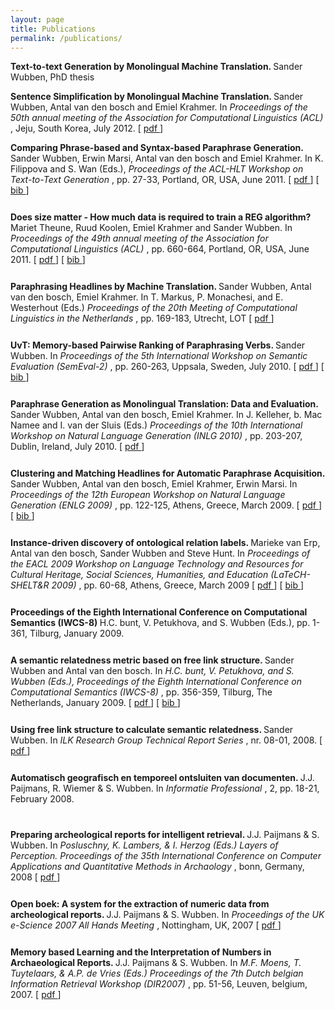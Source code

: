 ```yaml
---
layout: page
title: Publications
permalink: /publications/
---
```


 <b>  Text-to-text Generation by Monolingual Machine Translation.  </b>  Sander Wubben, PhD thesis
<font size="-2"> &nbsp; </font>  
  
 <b> Sentence Simplification by Monolingual Machine Translation. </b>  Sander Wubben, Antal van den bosch and Emiel Krahmer.  In  <i>  Proceedings of the 50th annual meeting of the Association for Computational Linguistics (ACL) </i> , Jeju, South Korea, July 2012. [ <a href="publications/sentsimplmt.pdf"> pdf </a> ]
<font size="-2"> &nbsp; </font>  
    	
<b> Comparing Phrase-based and Syntax-based Paraphrase Generation. </b>  Sander Wubben, Erwin Marsi, Antal van den bosch and Emiel Krahmer.  In K. Filippova and S. Wan (Eds.),  <i>  Proceedings of the ACL-HLT Workshop on Text-to-Text Generation </i> , pp. 27-33, Portland, OR, USA, June 2011. [ <a href="http://aclweb.org/anthology-new/W/W11/W11-1604.pdf"> pdf </a> ] [ <a href="http://aclweb.org/anthology-new/W/W11/W11-1604.bib"> bib </a> ] <br/> 
<font size="-2"> &nbsp; </font>  <br/> 
         
<b> Does size matter - How much data is required to train a REG algorithm? </b>   Mariet Theune, Ruud Koolen, Emiel Krahmer and Sander Wubben. In  <i> Proceedings of the 49th annual meeting of the Association for Computational Linguistics (ACL) </i> , pp. 660-664, Portland, OR, USA, June 2011. [ <a href="http://aclweb.org/anthology-new/P/P11/P11-2116.pdf"> pdf </a> ] [ <a href="http://aclweb.org/anthology-new/P/P11/P11-2116.bib"> bib </a> ] <br/> 
<font size="-2"> &nbsp; </font>  <br/> 
            
     
 
       
<b> Paraphrasing Headlines by Machine Translation. </b>  Sander Wubben, Antal van den bosch, Emiel Krahmer. In T. Markus, P. Monachesi, and E. Westerhout (Eds.)  <I> Proceedings of the 20th Meeting of Computational Linguistics in the Netherlands </i> , pp. 169-183, Utrecht, LOT [ <a href="./publications/clin_paraphrasing.pdf"> pdf </a> ]  <br/> 
<font size="-2"> &nbsp; </font>  <br/> 
            
 	  
   
<b> UvT: Memory-based Pairwise Ranking of Paraphrasing Verbs. </b>  Sander Wubben. In  <I> Proceedings of the 5th International Workshop on Semantic Evaluation (SemEval-2) </i> , pp. 260-263, Uppsala, Sweden, July 2010.  [ <a href="http://aclweb.org/anthology/S/S10/S10-1058.pdf"> pdf </a> ] [ <a href="http://aclweb.org/anthology/S/S10/S10-1058.bib"> bib </a> ] <br/> 
<font size="-2"> &nbsp; </font>  <br/> 
            
     
 	     
<b> Paraphrase Generation as Monolingual Translation: Data and Evaluation. </b>  Sander Wubben, Antal van den bosch, Emiel Krahmer. In J. Kelleher, b. Mac Namee and I. van der Sluis (Eds.)  <I> Proceedings of the 10th International Workshop on Natural Language Generation (INLG 2010) </i> , pp. 203-207, Dublin, Ireland, July 2010.  [ <a href="./publications/INLG2010.pdf"> pdf </a> ]  <br/> 
<font size="-2"> &nbsp; </font>  <br/> 
            
 	  
             
<b> Clustering and Matching Headlines for Automatic Paraphrase Acquisition. </b>  Sander Wubben, Antal van den bosch, Emiel Krahmer, Erwin Marsi. In  <I> Proceedings of the 12th European Workshop on Natural Language Generation (ENLG 2009) </i> , pp. 122-125, Athens, Greece, March 2009.  [ <a href="http://aclweb.org/anthology-new/W/W09/W09-0621.pdf"> pdf </a> ] [ <a href="http://aclweb.org/anthology-new/W/W09/W09-0621.bib"> bib </a> ] <br/> 
<font size="-2"> &nbsp; </font>  <br/> 
            
           
           
            
<b> Instance-driven discovery of ontological relation labels. </b>  Marieke van Erp, Antal van den bosch, Sander Wubben and Steve Hunt. In  <I> Proceedings of the EACL 2009 Workshop on Language Technology and Resources for Cultural Heritage, Social Sciences, Humanities, and Education (LaTeCH-SHELT&R 2009) </i> , pp. 60-68, Athens, Greece, March 2009   [ <a href="http://aclweb.org/anthology-new/W/W09/W09-0307.pdf"> pdf </a> ] [ <a href="http://aclweb.org/anthology-new/W/W09/W09-0307.bib"> bib </a> ] <br/> 
<font size="-2"> &nbsp; </font>  <br/> 
            
 
          
 	            
<b> Proceedings of the Eighth International Conference on Computational Semantics (IWCS-8) </b>  H.C. bunt, V. Petukhova, and S. Wubben (Eds.), pp. 1-361, Tilburg, January 2009.  <br/> 
<font size="-2"> &nbsp; </font>  <br/> 
            
 	 
 	   
<b> A semantic relatedness metric based on free link structure. </b>  Sander Wubben and Antal van den bosch. In  <I> H.C. bunt, V. Petukhova, and S. Wubben (Eds.), Proceedings of the Eighth International Conference on Computational Semantics (IWCS-8) </I> , pp. 356-359, Tilburg, The Netherlands, January 2009. [ <a href="http://www.aclweb.org/anthology/W/W09/W09-3743.pdf"> pdf </a> ] [ <a href="http://www.aclweb.org/anthology/W/W09/W09-3743.bib"> bib </a> ] <br/> 
<font size="-2"> &nbsp; </font>  <br/> 
            
            
 
<b> Using free link structure to calculate semantic relatedness. </b>  Sander Wubben. In  <I> ILK Research Group Technical Report Series  </I> , nr. 08-01, 2008. [ <a href="./publications/wubben2008-techrep.pdf"> pdf </a> ]  <br/> 
<font size="-2"> &nbsp; </font>  <br/> 
            
            
<b> Automatisch geografisch en temporeel ontsluiten van documenten. </b>  J.J. Paijmans, R. Wiemer & S. Wubben. In  <I> Informatie Professional </I> , 2, pp. 18-21, February 2008.  <br/> 
 
<font size="-2"> &nbsp; </font>  <br/> 
            
            
<b> Preparing archeological reports for intelligent retrieval. </b>  J.J. Paijmans & S. Wubben. In  <I> Posluschny, K. Lambers, & I. Herzog (Eds.) Layers of Perception. Proceedings of the 35th International Conference on Computer Applications and Quantitative Methods in Archaology </I> , bonn, Germany, 2008 [ <a href="./publications/caa2-008.pdf"> pdf </a> ]  <br/> 
<font size="-2"> &nbsp; </font>  <br/> 
 
            
            
<b> Open boek: A system for the extraction of numeric data from archeological reports. </b>  J.J. Paijmans & S. Wubben. In  <I> Proceedings of the UK e-Science 2007 All Hands Meeting </I> , Nottingham, UK, 2007 [ <a href="./publications/allhandsopenboek.pdf"> pdf </a> ]  <br/> 
<font size="-2"> &nbsp; </font>  <br/> 
            
            
 
<b> Memory based Learning and the Interpretation of Numbers in Archaeological Reports. </b>  J.J. Paijmans & S. Wubben. In  <I> M.F. Moens, T. Tuytelaars, & A.P. de Vries (Eds.) Proceedings of the 7th Dutch belgian Information Retrieval Workshop (DIR2007) </I> , pp. 51-56, Leuven, belgium, 2007. [ <a href="./publications/dir2007.pdf"> pdf </a> ]  <br/> 
<font size="-2"> &nbsp; </font>  <br/> 
            
         
 
     
     
   
        
 
